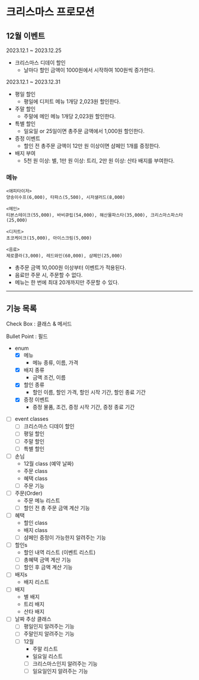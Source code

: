 # 크리스마스 프로모션

## 12월 이벤트
2023.12.1 ~ 2023.12.25
- 크리스마스 디데이 할인
  -  날마다 할인 금액이 1000원에서 시작하여 100원씩 증가한다.

2023.12.1 ~ 2023.12.31
- 평일 할인
  - 평일에 디저트 메뉴 1개당 2,023원 할인한다.
- 주말 할인
  - 주말에 메인 메뉴 1개당 2,023원 할인한다.
- 특별 할인
  - 일요일 or 25일이면 총주문 금액에서 1,000원 할인한다.
- 증정 이벤트
  - 할인 전 총주문 금액이 12만 원 이상이면 샴페인 1개를 증정한다.
- 배지 부여
  - 5천 원 이상: 별,
    1만 원 이상: 트리,
    2만 원 이상: 산타 배지를 부여한다.

### 메뉴
```
<애피타이저>
양송이수프(6,000), 타파스(5,500), 시저샐러드(8,000)

<메인>
티본스테이크(55,000), 바비큐립(54,000), 해산물파스타(35,000), 크리스마스파스타(25,000)

<디저트>
초코케이크(15,000), 아이스크림(5,000)

<음료>
제로콜라(3,000), 레드와인(60,000), 샴페인(25,000)
```
- 총주문 금액 10,000원 이상부터 이벤트가 적용된다.
- 음료만 주문 시, 주문할 수 없다.
- 메뉴는 한 번에 최대 20개까지만 주문할 수 있다.
---
## 기능 목록
Check Box : 클래스 & 메서드 

Bullet Point : 필드
- enum 
  - [x] 메뉴
    - 메뉴 종류, 이름, 가격
  - [x] 배지 종류
    - 금액 조건, 이름
  - [x] 할인 종류
    - 할인 이름, 할인 가격, 할인 시작 기간, 할인 종료 기간
  - [x] 증정 이벤트
    - 증정 물품, 조건, 증정 시작 기간, 증정 종료 기간
- [ ] event classes
  - [ ] 크리스마스 디데이 할인
  - [ ] 평일 할인
  - [ ] 주말 할인
  - [ ] 특별 할인
- [ ] 손님
  - 12월 class (예약 날짜)
  - 주문 class
  - 혜택 class
  - [ ] 주문 기능
- [ ] 주문(Order)
  - 주문 메뉴 리스트
  - [ ] 할인 전 총 주문 금액 계산 기능
- [ ] 혜택
  - 할인 class
  - 배지 class
  - [ ] 샴페인 증정이 가능한지 알려주는 기능
- [ ] 할인s
  - 할인 내역 리스트 (이벤트 리스트)
  - [ ] 총혜택 금액 계산 기능
  - [ ] 할인 후 금액 계산 기능
- [ ] 배지s
  - 배지 리스트
- [ ] 배지 
  - 별 배지
  - 트리 배지
  - 산타 배지
- [ ] 날짜 추상 클래스
  - [ ] 평일인지 알려주는 기능
  - [ ] 주말인지 알려주는 기능
  - [ ] 12월
    - 주말 리스트
    - 일요일 리스트
    - [ ] 크리스마스인지 알려주는 기능
    - [ ] 일요일인지 알려주는 기능